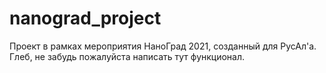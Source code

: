 # nanograd_project
Проект в рамках мероприятия НаноГрад 2021, созданный для РусАл'а. Глеб, не забудь пожалуйста написать тут функционал.
